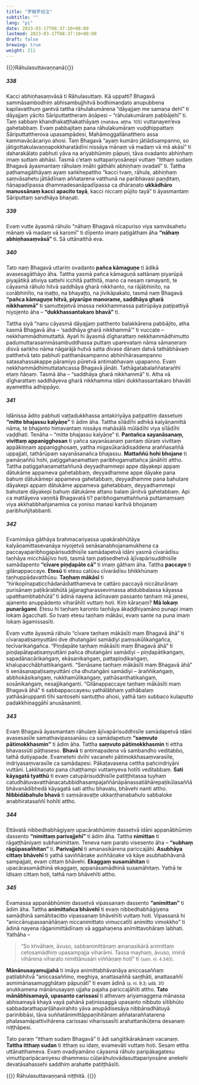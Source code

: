 ```yaml
---
title: "罗睺罗经注"
subtitle: ""
lang: "pi"
date: 2023-03-17T08:37:10+08:00
lastmod: 2023-03-17T08:37:10+08:00
draft: false
brewing: true
weight: 211
---
```


{{<subtitle>}}Rāhulasuttavaṇṇanā{{</subtitle>}}

##### 338

Kacci abhiṇhasaṃvāsā ti Rāhulasuttaṃ. Kā uppatti? Bhagavā sammāsambodhiṃ abhisambujjhitvā bodhimaṇḍato anupubbena kapilavatthuṃ gantvā tattha rāhulakumārena “dāyajjaṃ me samaṇa dehī” ti dāyajjaṃ yācito Sāriputtattheraṃ āṇāpesi – “rāhulakumāraṃ pabbājehī” ti. Taṃ sabbaṃ khandhakaṭṭhakathāyaṃ <small>(mahāva. aṭṭha. 105)</small> vuttanayen’eva gahetabbaṃ. Evaṃ pabbajitaṃ pana rāhulakumāraṃ vuḍḍhippattaṃ Sāriputtattherova upasampādesi, Mahāmoggallānatthero assa kammavācācariyo ahosi. Taṃ Bhagavā “ayaṃ kumāro jātiādisampanno, so jātigottakulavaṇṇapokkharatādīni nissāya mānaṃ vā madaṃ vā mā akāsī” ti daharakālato pabhuti yāva na ariyabhūmiṃ pāpuṇi, tāva ovadanto abhiṇhaṃ imaṃ suttam abhāsi. Tasmā c’etaṃ suttapariyosānepi vuttaṃ “itthaṃ sudaṃ Bhagavā āyasmantaṃ rāhulaṃ imāhi gāthāhi abhiṇhaṃ ovadatī” ti. Tattha paṭhamagāthāyaṃ ayaṃ saṅkhepattho “kacci tvaṃ, rāhula, abhiṇhaṃ saṃvāsahetu jātiādīnaṃ aññatarena vatthunā na paribhavasi paṇḍitaṃ, ñāṇapadīpassa dhammadesanāpadīpassa ca dhāraṇato **ukkādhāro manussānaṃ kacci apacito tayā**, kacci niccaṃ pūjito tayā” ti āyasmantaṃ Sāriputtaṃ sandhāya bhaṇati.

##### 339

Evaṃ vutte āyasmā rāhulo “nāhaṃ Bhagavā nīcapuriso viya saṃvāsahetu mānaṃ vā madaṃ vā karomī” ti dīpento imaṃ paṭigātham āha **“nāhaṃ abhiṇhasaṃvāsā”** ti. Sā uttānatthā eva.

##### 340

Tato naṃ Bhagavā uttariṃ ovadanto **pañca kāmaguṇe** ti ādikā avasesagāthāyo āha. Tattha yasmā pañca kāmaguṇā sattānaṃ piyarūpā piyajātikā ativiya sattehi icchitā patthitā, mano ca nesaṃ ramayanti, te cāyasmā rāhulo hitvā saddhāya gharā nikkhanto, na rājābhinīto, na corābhinīto, na iṇaṭṭo, na bhayaṭṭo, na jīvikāpakato, tasmā naṃ Bhagavā **“pañca kāmaguṇe hitvā, piyarūpe manorame, saddhāya gharā nikkhammā”** ti samuttejetvā imassa nekkhammassa patirūpāya paṭipattiyā niyojento āha – **“dukkhassantakaro bhavā”** ti.

Tattha siyā “nanu cāyasmā dāyajjaṃ patthento balakkārena pabbājito, atha kasmā Bhagavā āha – ‘saddhāya gharā nikkhammā’” ti vuccate – nekkhammādhimuttattā. Ayañ hi āyasmā dīgharattaṃ nekkhammādhimutto padumuttarasammāsambuddhassa puttaṃ uparevataṃ nāma sāmaṇeraṃ disvā saṅkho nāma nāgarājā hutvā satta divase dānaṃ datvā tathābhāvaṃ patthetvā tato pabhuti patthanāsampanno abhinīhārasampanno satasahassakappe pāramiyo pūretvā antimabhavaṃ upapanno. Evaṃ nekkhammādhimuttatañcassa Bhagavā jānāti. Tathāgatabalaññatarañhi etaṃ ñāṇaṃ. Tasmā āha – “saddhāya gharā nikkhammā” ti. Atha vā dīgharattaṃ saddhāyeva gharā nikkhamma idāni dukkhassantakaro bhavāti ayamettha adhippāyo.

##### 341

Idānissa ādito pabhuti vaṭṭadukkhassa antakiriyāya paṭipattiṃ dassetuṃ **“mitte bhajassu kalyāṇe”** ti ādim āha. Tattha sīlādīhi adhikā kalyāṇamittā nāma, te bhajanto himavantaṃ nissāya mahāsālā mūlādīhi viya sīlādīhi vaḍḍhati. Tenāha – “mitte bhajassu kalyāṇe” ti. **Pantañca sayanāsanaṃ, vivittaṃ appanigghosan** ti yañca sayanāsanaṃ pantaṃ dūraṃ vivittaṃ appākiṇṇaṃ appanigghosaṃ, yattha migasūkarādisaddena araññasaññā uppajjati, tathārūpaṃ sayanāsanañca bhajassu. **Mattaññū hohi bhojane** ti pamāṇaññū hohi, paṭiggahaṇamattaṃ paribhogamattañca jānāhīti attho. Tattha paṭiggahaṇamattaññunā deyyadhammepi appe dāyakepi appaṃ dātukāme appameva gahetabbaṃ, deyyadhamme appe dāyake pana bahuṃ dātukāmepi appameva gahetabbaṃ, deyyadhamme pana bahutare dāyakepi appaṃ dātukāme appameva gahetabbaṃ, deyyadhammepi bahutare dāyakepi bahuṃ dātukāme attano balaṃ jānitvā gahetabbaṃ. Api ca mattāyeva vaṇṇitā Bhagavatā ti? paribhogamattaññunā puttamaṃsaṃ viya akkhabbhañjanamiva ca yoniso manasi karitvā bhojanaṃ paribhuñjitabbanti.

##### 342

Evamimāya gāthāya brahmacariyassa upakārabhūtāya kalyāṇamittasevanāya niyojetvā senāsanabhojanamukhena ca paccayaparibhogapārisuddhisīle samādapetvā idāni yasmā cīvarādīsu taṇhāya micchāājīvo hoti, tasmā taṃ paṭisedhetvā ājīvapārisuddhisīle samādapento **“cīvare piṇḍapāte cā”** ti imaṃ gātham āha. Tattha **paccaye** ti gilānappaccaye. **Etesū** ti etesu catūsu cīvarādīsu bhikkhūnaṃ taṇhuppādavatthūsu. **Taṇhaṃ mākāsī** ti “hirikopīnapaṭicchādanādiatthameva te cattāro paccayā niccāturānaṃ purisānaṃ paṭikārabhūtā jajjaragharassevimassa atidubbalassa kāyassa upatthambhabhūtā” ti ādinā nayena ādīnavaṃ passanto taṇhaṃ mā janesi, ajanento anuppādento viharāhīti vuttaṃ hoti. Kiṃ kāraṇaṃ? **Mā lokaṃ punarāgami**. Etesu hi taṇhaṃ karonto taṇhāya ākaḍḍhiyamāno punapi imaṃ lokaṃ āgacchati. So tvaṃ etesu taṇhaṃ mākāsi, evaṃ sante na puna imaṃ lokaṃ āgamissasīti.

Evaṃ vutte āyasmā rāhulo “cīvare taṇhaṃ mākāsīti maṃ Bhagavā āhā” ti cīvarapaṭisaṃyuttāni dve dhutaṅgāni samādiyi paṃsukūlikaṅgañca, tecīvarikaṅgañca. “Piṇḍapāte taṇhaṃ mākāsīti maṃ Bhagavā āhā” ti piṇḍapātapaṭisaṃyuttāni pañca dhutaṅgāni samādiyi – piṇḍapātikaṅgaṃ, sapadānacārikaṅgaṃ, ekāsanikaṅgaṃ, pattapiṇḍikaṅgaṃ, khalupacchābhattikaṅganti. “Senāsane taṇhaṃ mākāsīti maṃ Bhagavā āhā” ti senāsanapaṭisaṃyuttāni cha dhutaṅgāni samādiyi – āraññikaṅgaṃ, abbhokāsikaṅgaṃ, rukkhamūlikaṅgaṃ, yathāsanthatikaṅgaṃ, sosānikaṅgaṃ, nesajjikaṅganti. “Gilānappaccaye taṇhaṃ mākāsīti maṃ Bhagavā āhā” ti sabbappaccayesu yathālābhaṃ yathābalaṃ yathāsāruppanti tīhi santosehi santuṭṭho ahosi, yathā taṃ subbaco kulaputto padakkhiṇaggāhī anusāsaninti.

##### 343

Evaṃ Bhagavā āyasmantaṃ rāhulaṃ ājīvapārisuddhisīle samādapetvā idāni avasesasīle samathavipassanāsu ca samādapetuṃ **“saṃvuto pātimokkhasmin”** ti ādim āha. Tattha **saṃvuto pātimokkhasmin** ti ettha bhavassūti pāṭhaseso. **Bhavā** ti antimapadena vā sambandho veditabbo, tathā dutiyapade. Evametehi dvīhi vacanehi pātimokkhasaṃvarasīle, indriyasaṃvarasīle ca samādapesi. Pākaṭavasena cettha pañcindriyāni vuttāni. Lakkhaṇato pana chaṭṭhampi vuttaṃyeva hotīti veditabbaṃ. **Sati kāyagatā tyatthū** ti evaṃ catupārisuddhisīle patiṭṭhitassa tuyhaṃ catudhātuvavatthānacatubbidhasampajaññānāpānassatiāhārepaṭikūlasaññābhāvanādibhedā kāyagatā sati atthu bhavatu, bhāvehi nanti attho. **Nibbidābahulo bhavā** ti saṃsāravaṭṭe ukkaṇṭhanabahulo sabbaloke anabhiratasaññī hohīti attho.

##### 344

Ettāvatā nibbedhabhāgiyaṃ upacārabhūmiṃ dassetvā idāni appanābhūmiṃ dassento **“nimittaṃ parivajjehī”** ti ādim āha. Tattha **nimittan** ti rāgaṭṭhāniyaṃ subhanimittaṃ. Teneva naṃ parato visesento āha – **“subhaṃ rāgūpasañhitan”** ti. **Parivajjehī** ti amanasikārena pariccajāhi. **Asubhāya cittaṃ bhāvehī** ti yathā saviññāṇake aviññāṇake vā kāye asubhabhāvanā sampajjati, evaṃ cittaṃ bhāvehi. **Ekaggaṃ susamāhitan** ti upacārasamādhinā ekaggaṃ, appanāsamādhinā susamāhitaṃ. Yathā te īdisaṃ cittaṃ hoti, tathā naṃ bhāvehīti attho.

##### 345

Evamassa appanābhūmiṃ dassetvā vipassanaṃ dassento **“animittan”** ti ādim āha. Tattha **animittañca bhāvehī** ti evaṃ nibbedhabhāgiyena samādhinā samāhitacitto vipassanaṃ bhāvehīti vuttaṃ hoti. Vipassanā hi “aniccānupassanāñāṇaṃ niccanimittato vimuccatīti animitto vimokkho” ti ādinā nayena rāganimittādīnaṃ vā aggahaṇena animittavohāraṃ labhati. Yathāha –

> “So khvāhaṃ, āvuso, sabbanimittānaṃ amanasikārā animittaṃ cetosamādhiṃ upasampajja viharāmi. Tassa mayhaṃ, āvuso, iminā vihārena viharato nimittānusāri viññāṇaṃ hotī” ti <small>(saṃ. ni. 4.340)</small>.

**Mānānusayamujjahā** ti imāya animittabhāvanāya aniccasaññaṃ paṭilabhitvā “aniccasaññino, meghiya, anattasaññā saṇṭhāti, anattasaññī asmimānasamugghātaṃ pāpuṇātī” ti evam ādinā <small>(a. ni. 9.3; udā. 31)</small> anukkamena mānānusayaṃ ujjaha pajaha pariccajāhīti attho. **Tato mānābhisamayā, upasanto carissasī** ti athevaṃ ariyamaggena mānassa abhisamayā khayā vayā pahānā paṭinissaggā upasanto nibbuto sītibhūto sabbadarathapariḷāhavirahito yāva anupādisesāya nibbānadhātuyā parinibbāsi, tāva suññatānimittāppaṇihitānaṃ aññataraññatarena phalasamāpattivihārena carissasi viharissasīti arahattanikūṭena desanaṃ niṭṭhāpesi.

Tato paraṃ “itthaṃ sudaṃ Bhagavā” ti ādi saṅgītikārakānaṃ vacanaṃ. **Tattha itthaṃ sudan** ti itthaṃ su idaṃ, evamevāti vuttaṃ hoti. Sesam ettha uttānatthameva. Evaṃ ovadiyamāno cāyasmā rāhulo paripākagatesu vimuttiparipācaniyesu dhammesu cūḷarāhulovādasuttapariyosāne anekehi devatāsahassehi saddhiṃ arahatte patiṭṭhāsīti.

{{<eof>}}
    Rāhulasuttavaṇṇanā niṭṭhitā.
{{</eof>}}